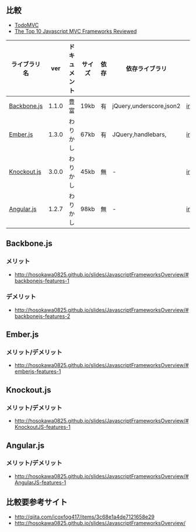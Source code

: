 ## 比較

* [TodoMVC](http://todomvc.com/)
* [The Top 10 Javascript MVC Frameworks Reviewed](http://codebrief.com/2012/01/the-top-10-javascript-mvc-frameworks-reviewed/)

ライブラリ名 | ver | ドキュメント | サイズ | 依存 | 依存ライブラリ |  html | js 
-------------|-----|--------------|--------|------|-----------------|----|------
[Backbone.js](http://backbonejs.org/)  | 1.1.0 | 豊富 |  19kb | 有 | jQuery,underscore,json2 | [index.html](https://github.com/nakanowax/js-framework-example/blob/master/backbone.js/index.html) | [app.js](https://github.com/nakanowax/js-framework-example/blob/master/backbone.js/js/app.js)
[Ember.js](http://emberjs.com/) | 1.3.0 | わりかし | 67kb | 有 | JQuery,handlebars, | [index.html](https://github.com/nakanowax/js-framework-example/blob/master/ember.js/index.html) | [app.js](https://github.com/nakanowax/js-framework-example/blob/master/ember.js/js/app.js)
[Knockout.js](http://knockoutjs.com/) | 3.0.0 | わりかし | 45kb | 無 | - | [index.html](https://github.com/nakanowax/js-framework-example/blob/master/knockout.js/index.html) | [app.js](https://github.com/nakanowax/js-framework-example/blob/master/knockout.js/js/app.js)
[Angular.js](http://angularjs.org/) | 1.2.7 | わりかし | 98kb | 無 | - | [index.html](https://github.com/nakanowax/js-framework-example/blob/master/angular.js/index.html) | [app.js](https://github.com/nakanowax/js-framework-example/blob/master/angular.js/js/app.js)

## Backbone.js
### メリット
* http://hosokawa0825.github.io/slides/JavascriptFrameworksOverview/#backbonejs-features-1

### デメリット
* http://hosokawa0825.github.io/slides/JavascriptFrameworksOverview/#backbonejs-features-2

## Ember.js
### メリット/デメリット
* http://hosokawa0825.github.io/slides/JavascriptFrameworksOverview/#emberjs-features-1

## Knockout.js
### メリット/デメリット
* http://hosokawa0825.github.io/slides/JavascriptFrameworksOverview/#KnockoutJS-features-1

## Angular.js
### メリット/デメリット
* http://hosokawa0825.github.io/slides/JavascriptFrameworksOverview/#AngularJS-features-1


## 比較要参考サイト
* http://qiita.com/icoxfog417/items/3c68e1a4de7121658e29
* http://hosokawa0825.github.io/slides/JavascriptFrameworksOverview/
